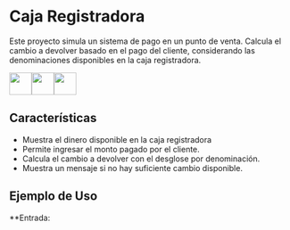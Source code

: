 # Caja Registradora      

Este proyecto simula un sistema de pago en un punto de venta. Calcula el cambio a devolver basado en el pago del cliente, considerando las denominaciones disponibles en la caja registradora.

<img src="https://upload.wikimedia.org/wikipedia/commons/6/61/HTML5_logo_and_wordmark.svg" width="40" height="40"><img src="https://upload.wikimedia.org/wikipedia/commons/6/62/CSS3_logo.svg" width="40" height="40"><img src="https://upload.wikimedia.org/wikipedia/commons/6/6a/JavaScript-logo.png" width="40" height="40">


## Características
- Muestra el dinero disponible en la caja registradora
- Permite ingresar el monto pagado por el cliente.
- Calcula el cambio a devolver con el desglose por denominación.
- Muestra un mensaje si no hay suficiente cambio disponible.

## Ejemplo de Uso
**Entrada:
